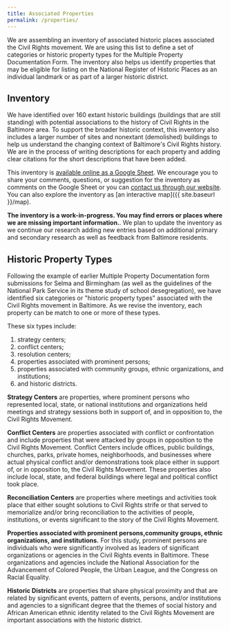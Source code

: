 ```yaml
---
title: Associated Properties
permalink: /properties/
---
```


We are assembling an inventory of associated historic places associated the Civil Rights movement. We are using this list to define a set of categories or historic property types for the Multiple Property Documentation Form. The inventory also helps us identify properties that may be eligible for listing on the National Register of Historic Places as an individual landmark or as part of a larger historic district.

## Inventory

We have identified over 160 extant historic buildings (buildings that are still standing) with potential associations to the history of Civil Rights in the Baltimore area. To support the broader historic context, this inventory also includes a larger number of sites and nonextant (demolished) buildings to help us understand the changing context of Baltimore's Civil Rights history. We are in the process of writing descriptions for each property and adding clear citations for the short descriptions that have been added.

This inventory is  [available online  as a Google Sheet](https://docs.google.com/spreadsheets/d/1tYRFKry3eg_zNDWcC4KTYZnx_R-1DiccaM3_44BTne0/edit?usp=sharing). We encourage you to share your comments, questions, or suggestion for the inventory as comments on the Google Sheet or you can [contact us through our website](http://baltimoreheritage.org/contact/). You can also explore the inventory as [an interactive map]({{ site.baseurl }}/map).

<p class="message"><strong>The inventory is a work-in-progress. You may find errors or places where we are missing important information.</strong>. We plan to update the inventory as we continue our research adding new entries based on additional primary and secondary research as well as feedback from Baltimore residents.</p>

## Historic Property Types

Following the example of earlier Multiple Property Documentation form submissions for Selma and Birmingham (as well as the guidelines of the National Park Service in its theme study of school desegregation), we have identified six categories or "historic property types" associated with the Civil Rights movement in Baltimore. As we revise the inventory, each property can be match to one or more of these types.

These six types include:

1. strategy centers;
2. conflict centers;
3. resolution centers;
4. properties associated with prominent persons;
4. properties associated with community groups, ethnic organizations, and institutions;
5. and historic districts.

**Strategy Centers** are properties, where prominent persons who represented local, state, or national institutions and organizations held meetings and strategy sessions both in support of, and in opposition to, the Civil Rights Movement.

**Conflict Centers** are properties associated with conflict or confrontation and include properties that were attacked by groups in opposition to the Civil Rights Movement. Conflict Centers include offices, public buildings, churches, parks, private homes, neighborhoods, and businesses where actual physical conflict and/or demonstrations took place either in support of, or in opposition to, the Civil Rights Movement. These properties also include local, state, and federal buildings where legal and political conflict took place.

**Reconciliation Centers** are properties where meetings and activities took place that either sought solutions to Civil Rights strife or that served to memorialize and/or bring reconciliation to the activities of people, institutions, or events significant to the story of the Civil Rights Movement.

**Properties associated with prominent persons,community groups, ethnic organizations, and institutions.** For this study, prominent persons are individuals who were significantly involved as leaders of significant organizations or agencies in the Civil Rights events in Baltimore. These organizations and agencies include the National Association for the Advancement of Colored People, the Urban League, and the Congress on Racial Equality.

**Historic Districts** are properties that share physical proximity and that are related by significant events, pattern of events, persons, and/or institutions and agencies to a significant degree that the themes of social history and African American ethnic identity related to the Civil Rights Movement are important associations with the historic district.
